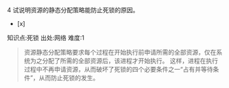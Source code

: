 4
试说明资源的静态分配策略能防止死锁的原因。
- [x]

知识点:死锁
出处:网络
难度:1
> 资源静态分配策略要求每个过程在开始执行前申请所需的全部资源，仅在系统为之分配了所需的全部资源后，该进程才开始执行。
> 这样，进程在执行过程中不再申请资源，从而破坏了死锁的四个必要条件之一“占有并等待条件”，从而防止死锁的发生。
